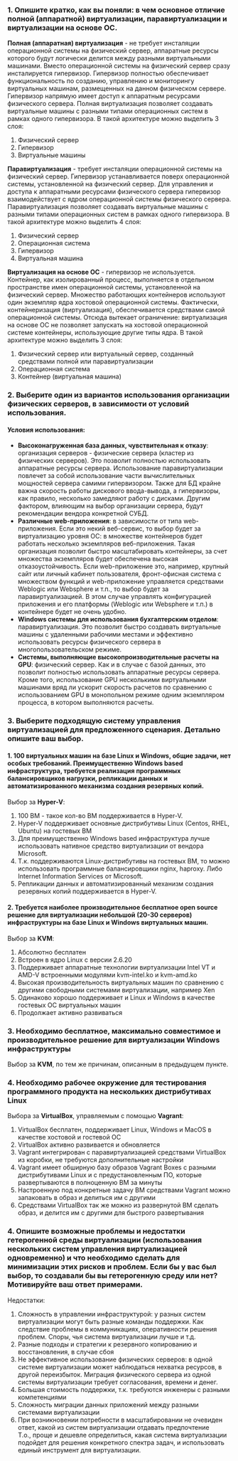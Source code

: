 ### 1. Опишите кратко, как вы поняли: в чем основное отличие полной (аппаратной) виртуализации, паравиртуализации и виртуализации на основе ОС.  

**Полная (аппаратная) виртуализация** - не требует инсталяции операционной системы на физический сервер, 
аппаратные ресурсы которого будут логически делится между разными виртуальными машинами. Вместо операционной системы 
на физический сервер сразу инсталируется гипервизор. Гипервизор полностью обеспечивает функциональность по созданию, 
управлению и мониторингу виртуальных машинам, размещенных на данном физическом сервере. Гипервизор напрямую имеет доступ 
к аппаратным ресурсами физического сервера. Полная виртуализация позволяет создавать виртуальные машины с разными 
типами операционных систем в рамках одного гипервизора. В такой архитектуре можно выделить 3 слоя:
1. Физический сервер
2. Гипервизор
3. Виртуальные машины

**Паравиртуализация** - требует инсталяции операционной системы на физический сервер. Гипервизор устанавливается поверх 
операционной системы, установленной на физический сервер. Для управления и доступа к аппаратными ресурсами физического 
сервера гипервизор взаимодействует с ядром операционной системы физического сервера. Паравиртуализация позволяет 
создавать виртуальные машины с разными типами операционных систем в рамках одного гипервизора. В такой архитектуре 
можно выделить 4 слоя:
1. Физический сервер
2. Операционная система
3. Гипервизор
4. Виртуальная машина

**Виртуализация на основе ОС** - гипервизор не используется. Контейнер, как изолированный процесс, выполняется в отдельном 
пространстве имен операционной системы, установленной на физический сервер. Множество работающих контейнеров используют 
один экземпляр ядра хостовой операционной системы. Фактически, контейнеризация (виртуализация), обеспечивается средствами 
самой операционной системы. Отсюда вытекает ограничение: виртуализация на основе ОС не позволяет запускать на хостовой 
операционной системе контейнеры, использующие другие типы ядра. В такой архитектуре можно выделить 3 слоя:
1. Физический сервер или виртуальный сервер, созданный средствами полной или паравиртуализации
2. Операционная система
3. Контейнер (виртуальная машина)  


### 2. Выберите один из вариантов использования организации физических серверов, в зависимости от условий использования.  

#### Условия использования:

- **Высоконагруженная база данных, чувствительная к отказу**: организация серверов - физические сервера (кластер из 
физических серверов). Это позволит полностью использовать аппаратные ресурсы сервера. Использование паравиртуализации 
повлечет за собой использование части вычислительных мощностей сервера самими гипервизором. Также для БД крайне важна 
скорость работы дискового ввода-вывода, а гипервизоры, как правило, несколько замедляют работу с дисками.
Другим фактором, влияющим на выбор организации сервера, будут рекомендации вендора конкретной СУБД.  
- **Различные web-приложения**: в зависимости от типа web-приложения. Если это некий веб-сервис, то выбор будет за
виртуализацию уровня ОС: в множестве контейнеров будет работать несколько экземпляров веб-приложения. Такая организация 
позволит быстро масштабировать контейнеры, за счет множества экземпляров будет обеспечена высокая отказоустойчивость. 
Если web-приложение это, например, крупный сайт или личный кабинет пользователя, фронт-офисная система с множеством 
функций и web-приложение управляется средствами Weblogic или Websphere и т.п., то выбор будет за паравиртуализацией. В этом 
случае управлять конфигурацией приложения и его платформы (Weblogic или Websphere и т.п.) в контейнере будет не очень удобно.
- **Windows системы для использования бухгалтерским отделом**: паравиртуализация. Это позволит быстро создавать
виртуальные машины с удаленными рабочими местами и эффективно использовать ресурсы физического сервера в 
многопользовательском режиме.  
- **Системы, выполняющие высокопроизводительные расчеты на GPU**: физический сервер. Как и в случае с базой данных, это
позволит полностью использовать аппаратные ресурсы сервера. Кроме того, использование GPU несколькими виртуальными 
машинами вряд ли ускорит скорость расчетов по сравнению с использованием GPU в монопольном режиме одним экземпляром 
процесса, в котором выполняются расчеты.  


### 3. Выберите подходящую систему управления виртуализацией для предложенного сценария. Детально опишите ваш выбор.  

#### 1. 100 виртуальных машин на базе Linux и Windows, общие задачи, нет особых требований. Преимущественно Windows based инфраструктура, требуется реализация программных балансировщиков нагрузки, репликации данных и автоматизированного механизма создания резервных копий.  
Выбор за **Hyper-V**:  
1. 100 ВМ - такое кол-во ВМ поддерживается в Hyper-V.  
2. Hyper-V поддерживает основные дистрибутивы Linux (Centos, RHEL, Ubuntu) на гостевых ВМ  
3. Для преимущественно Windows based инфраструктура лучше использовать нативное средство виртуализации от вендора Microsoft.  
4. Т.к. поддерживаются Linux-дистрибутивы на гостевых ВМ, то можно использовать программные балансировщики nginx, haproxy. Либо Internet Information Services от Microsoft.  
5. Репликации данных и автоматизированный механизм создания резервных копий поддерживается в Hyper-V.

#### 2. Требуется наиболее производительное бесплатное open source решение для виртуализации небольшой (20-30 серверов) инфраструктуры на базе Linux и Windows виртуальных машин.
Выбор за **KVM**:  
1. Абсолютно бесплатен
2. Встроен в ядро Linux с версии 2.6.20
3. Поддерживает аппаратные технологии виртуализации Intel VT и AMD-V встроенными модулями kvm-intel.ko и kvm-amd.ko
4. Высокая производительность виртуальных машин по сравнению с другими свободными системами виртуализации, например Xen
5. Одинаково хорошо поддерживает и Linux и Windows в качестве гостевых ОС виртуальных машин
6. Продолжает активно развиваться  

### 3. Необходимо бесплатное, максимально совместимое и производительное решение для виртуализации Windows инфраструктуры  
Выбор за **KVM**, по тем же причинам, описанным в предыдущем пункте.

### 4. Необходимо рабочее окружение для тестирования программного продукта на нескольких дистрибутивах Linux
Выбора за **VirtualBox**, управляемым с помощью **Vagrant**:  
1. VirtualBox бесплатен, поддерживает Linux, Windows и MacOS в качестве хостовой и гостевой ОС
2. VirtualBox активно развивается и обновляется
3. Vagrant интегрирован с паравиртуализацией средствами VirtualBox из коробки, не требуются дополнительные настройки
4. Vagrant имеет обширную базу образов Vagrant Boxes с разными дистрибутивами Linux и с предустановленным ПО, 
которые развертываются в полноценную ВМ за минуты
5. Настроенную под конкретные задачу ВМ средствами Vagrant можно запаковать в образ и делиться им с другими
6. Средствами VirtualBox так же можно из развернутой ВМ сделать образ, и делится им с другими для быстрого развертывания   

### 4. Опишите возможные проблемы и недостатки гетерогенной среды виртуализации (использования нескольких систем управления виртуализацией одновременно) и что необходимо сделать для минимизации этих рисков и проблем. Если бы у вас был выбор, то создавали бы вы гетерогенную среду или нет? Мотивируйте ваш ответ примерами.
Недостатки:
1. Сложность в управлении инфраструктурой: у разных систем виртуализации могут быть разные команды поддержки. Как следствие
проблемы в коммуникациях, оперативности решения проблем. Споры, чья система виртуализации лучше и т.д.
2. Разные подходы и стратегии к резервного копированию и восстановления, в случае сбоя
3. Не эффективное использование физических серверов: в одной системе виртуализации может наблюдаться нехватка ресурсов, в
другой переизбыток. Миграция физического сервера из одной системы виртуализации требует согласования, времени и денег.
4. Большая стоимость поддержки, т.к. требуются инженеры с разными компетенциями
5. Сложность миграции данных приложений между разными системами виртуализации
6. При возникновении потребности в масштабировании не очевиден ответ, какой из систем виртуализации отдавать предпочтение  
Т.о., проще и дешевле определиться, какая система виртуализации подойдет для решения конкретного спектра задач, и 
использовать единый инструмент для виртуализации.
